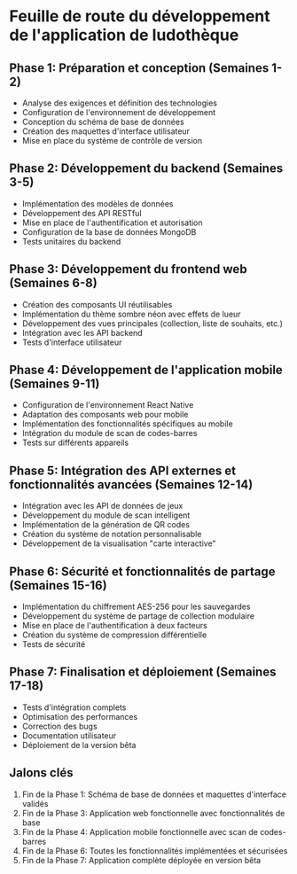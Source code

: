 # Feuille de route du développement de l'application de ludothèque

## Phase 1: Préparation et conception (Semaines 1-2)
- Analyse des exigences et définition des technologies
- Configuration de l'environnement de développement
- Conception du schéma de base de données
- Création des maquettes d'interface utilisateur
- Mise en place du système de contrôle de version

## Phase 2: Développement du backend (Semaines 3-5)
- Implémentation des modèles de données
- Développement des API RESTful
- Mise en place de l'authentification et autorisation
- Configuration de la base de données MongoDB
- Tests unitaires du backend

## Phase 3: Développement du frontend web (Semaines 6-8)
- Création des composants UI réutilisables
- Implémentation du thème sombre néon avec effets de lueur
- Développement des vues principales (collection, liste de souhaits, etc.)
- Intégration avec les API backend
- Tests d'interface utilisateur

## Phase 4: Développement de l'application mobile (Semaines 9-11)
- Configuration de l'environnement React Native
- Adaptation des composants web pour mobile
- Implémentation des fonctionnalités spécifiques au mobile
- Intégration du module de scan de codes-barres
- Tests sur différents appareils

## Phase 5: Intégration des API externes et fonctionnalités avancées (Semaines 12-14)
- Intégration avec les API de données de jeux
- Développement du module de scan intelligent
- Implémentation de la génération de QR codes
- Création du système de notation personnalisable
- Développement de la visualisation "carte interactive"

## Phase 6: Sécurité et fonctionnalités de partage (Semaines 15-16)
- Implémentation du chiffrement AES-256 pour les sauvegardes
- Développement du système de partage de collection modulaire
- Mise en place de l'authentification à deux facteurs
- Création du système de compression différentielle
- Tests de sécurité

## Phase 7: Finalisation et déploiement (Semaines 17-18)
- Tests d'intégration complets
- Optimisation des performances
- Correction des bugs
- Documentation utilisateur
- Déploiement de la version bêta

## Jalons clés
1. Fin de la Phase 1: Schéma de base de données et maquettes d'interface validés
2. Fin de la Phase 3: Application web fonctionnelle avec fonctionnalités de base
3. Fin de la Phase 4: Application mobile fonctionnelle avec scan de codes-barres
4. Fin de la Phase 6: Toutes les fonctionnalités implémentées et sécurisées
5. Fin de la Phase 7: Application complète déployée en version bêta
